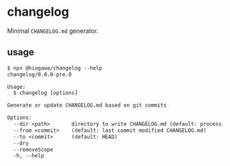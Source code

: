 # changelog

Minimal `CHANGELOG.md` generator.

## usage

<!--
%template-input-start:help%

```txt
$ npx @hiogawa/changelog --help
{%shell node ./bin/cli.js --help %}
```

%template-input-end:help%
-->

<!-- %template-output-start:help% -->

```txt
$ npx @hiogawa/changelog --help
changelog/0.0.0-pre.0

Usage:
  $ changelog [options]

Generate or update CHANGELOG.md based on git commits

Options:
  --dir <path>       directory to write CHANGELOG.md (default: process.cwd())
  --from <commit>    (default: last commit modified CHANGELOG.md)
  --to <commit>      (default: HEAD)
  --dry
  --removeScope
  -h, --help
```

<!-- %template-output-end:help% -->
